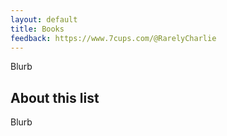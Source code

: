 ```yaml
---
layout: default
title: Books
feedback: https://www.7cups.com/@RarelyCharlie
---
```

Blurb

## About this list

Blurb
